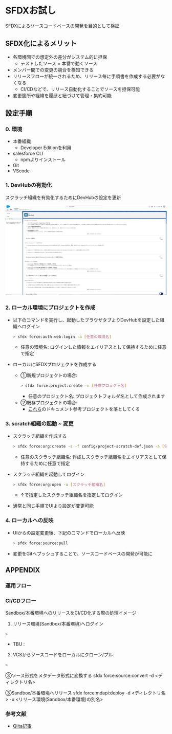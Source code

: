 # SFDXお試し

SFDXによるソースコードベースの開発を目的として検証

## SFDX化によるメリット
* 各環境間での想定外の差分がシステム的に担保
  * テストしたソース = 本番で動くソース
* メンバー間での変更の競合を検知できる
* リリースフローが統一されるため、リリース毎に手順書を作成する必要がなくなる
  * CI/CDなどで、リリース自動化することでソースを担保可能
* 変更箇所や経緯を履歴と紐づけて管理・集約可能

## 設定手順

### 0. 環境
* 本番組織
  * Developer Editionを利用
* salesforce CLI
  * npmよりインストール
* Git
* VScode

### 1. DevHubの有効化
スクラッチ組織を有効化するためにDevHubの設定を更新

![DevHub設定](./assets/setting_for_devhub_org.PNG)

### 2. ローカル環境にプロジェクトを作成

* 以下のコマンドを実行し、起動したブラウザタブよりDevHubを設定した組織へログイン
  ```bash
  > sfdx force:auth:web:login -a [任意の環境名]
  ``` 
    * 任意の環境名: ログインした情報をエイリアスとして保持するために任意で指定

* ローカルにSFDXプロジェクトを作成する
  * ①新規プロジェクトの場合:
    ```bash
    > sfdx force:project:create -n [任意プロェクト名]
    ```
    * 任意のプロジェクト名: プロジェクトフォルダ名として作成されます
  * ②既存プロジェクトの場合:
    * [これら](https://developer.salesforce.com/docs/atlas.ja-jp.230.0.sfdx_dev.meta/sfdx_dev/sfdx_dev_ws_create_from_existing.htm)のドキュメント参考プロジェクトを落としてくる

### 3. scratch組織の起動 ~ 変更

* スクラッチ組織を作成する
  ```bash
  > sfdx force:org:create -s -f config/project-scratch-def.json -a [任意のスクラッチ組織名]
  ```
    * 任意のスクラッチ組織名: 作成しスクラッチ組織名をエイリアスとして保持するために任意で指定

* スクラッチ組織を起動してログイン
  ```bash
  > sfdx force:org:open -u [スクラッチ組織名]
  ```
    * ↑で指定したスクラッチ組織名を指定してログイン

* 通常と同じ手順でUIより設定が変更可能

### 4. ローカルへの反映

* UIからの設定変更後、下記のコマンドでローカルへ反映
  ```bash
  > sfdx force:source:pull
  ```

* 変更をGitへプッシュすることで、ソースコードベースの開発が可能に

## APPENDIX

### 運用フロー



### CI/CDフロー
Sandbox/本番環境へのリリースをCI/CD化する際の処理イメージ

1. リリース環境(Sandbox/本番環境)へログイン
  ```bash
  > 
  ```
  * TBU : 

2. VCSからソースコードをローカルにクローン/プル
  ```bash
  > 
  ```
③ソース形式をメタデータ形式に変換する
sfdx force:source:convert -d <ディレクトリ名>

③Sandbox/本番環境へリリース
sfdx force:mdapi:deploy -d <ディレクトリ名> -u <リリース環境(Sandbox/本番環境)の別名>


### 参考文献
* [Qiita記事](https://qiita.com/yhayashi30/items/80dd868f2e15aac67072)
